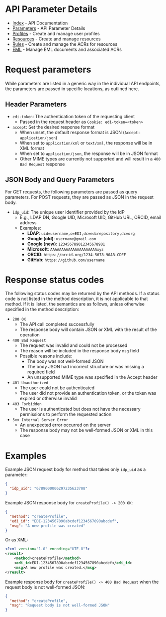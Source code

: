 # API Parameter Details

- [Index](index.md) - API Documentation
- [Parameters](parameters.md) - API Parameter Details
- [Profiles](profile.md) - Create and manage user profiles
- [Resources](resource.md) - Create and manage resources
- [Rules](rule.md) - Create and manage the ACRs for resources
- [EML](group.md) - Manage EML documents and associated ACRs

# Request parameters

While parameters are listed in a generic way in the individual API endpoints, the parameters are passed in specific locations, as outlined here.

## Header Parameters

- `edi-token`: The authentication token of the requesting client
  - Passed in the request header as `Cookie: edi-token=<token>`
- `accept`: Set the desired response format
  - When unset, the default response format is JSON (`Accept: application/json`)
  - When set to `application/xml` or `text/xml`, the response will be in XML format
  - When set to `application/json`, the response will be in JSON format
  - Other MIME types are currently not supported and will result in a `400 Bad Request` response

## JSON Body and Query Parameters

For GET requests, the following parameters are passed as query parameters. For POST requests, they are passed as JSON in the request body.

- `idp_uid`: The unique user identifier provided by the IdP
  - E.g., LDAP DN, Google UID, Microsoft UID, GitHub URL, ORCID, email address
  - Examples:
    - **LDAP**: `uid=username,o=EDI,dc=edirepository,dc=org`
    - **Google (old)**: `username@gmail.com`
    - **Google (new)**: `123456789012345678901`
    - **Microsoft**: `AAAAAAAAAAAAAAAAAAAAAxyz`
    - **ORCID**: `https://orcid.org/1234-5678-90AB-CDEF`
    - **GitHub**: `https://github.com/username`

# Response status codes

The following status codes may be returned by the API methods. If a status code is not listed in the method description, it is not applicable to that method. If it is listed, the semantics are as follows, unless otherwise specified in the method description:

- `200 OK`
  - The API call completed successfully
  - The response body will contain JSON or XML with the result of the operation
- `400 Bad Request`
    - The request was invalid and could not be processed
    - The reason will be included in the response body `msg` field
    - Possible reasons include:
        - The body was not well-formed JSON
        - The body JSON had incorrect structure or was missing a required field
        - An unsupported MIME type was specified in the Accept header
- `401 Unauthorized`
    - The user could not be authenticated
    - The user did not provide an authentication token, or the token was expired or otherwise invalid
- `403 Forbidden`
    - The user is authenticated but does not have the necessary permissions to perform the requested action
- `5xx Internal Server Error`
    - An unexpected error occurred on the server
    - The response body may not be well-formed JSON or XML in this case

# Examples

Example JSON request body for method that takes only `idp_uid` as a parameter:

```json
{
  "idp_uid": "6789000006297235623708"
}
```

Example JSON response body for `createProfile() -> 200 OK`:

```json
{
  "method": "createProfile",
  "edi_id": "EDI-1234567890abcdef1234567890abcdef",
  "msg": "A new profile was created"
}
```

Or as XML:

```xml
<?xml version="1.0" encoding="UTF-8"?>
<result>
    <method>createProfile</method>
    <edi_id>EDI-1234567890abcdef1234567890abcdef</edi_id>
    <msg>A new profile was created.</msg>
</result>
```

Example response body for `createProfile() -> 400 Bad Request` when the request body is not well-formed JSON:

```json
{
  "method": "createProfile",
  "msg": "Request body is not well-formed JSON"
}
```
